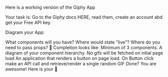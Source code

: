 Here is a working version of the Giphy App

Your task is:
Go to the Giphy docs HERE, read them, create an account abd get your Free API key.

Diagram your App:

What components will you have?
Where would state "live"?
Where do you need to pass props?
🚀 Completion looks like:
Minimum of 3 components.
A diagram of your component hierarchy.
No gifs will be fetched on intial page load
An application that renders a button on page load.
On Button click make an API call and retrieve/render a single random GIF
Done? You are awesome! Here is your 🍪
